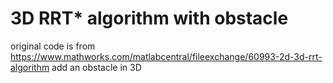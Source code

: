 # 3D RRT* algorithm with obstacle
original code is from https://www.mathworks.com/matlabcentral/fileexchange/60993-2d-3d-rrt-algorithm 
add an obstacle in 3D 

